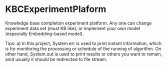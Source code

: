 # KBCExperimentPlaform
Knowledge base completion experiment platform. Any one can change experiment data set (must KB like), or implement your own model (especially Embedding-based model).

Tips:
a) In this project, System.err is used to print instant information, which is for monitoring the processing or schedule of the running of algorithm. On other hand, System.out is used to print results or others you want to remain, amd usually it should be redirected to file stream.
